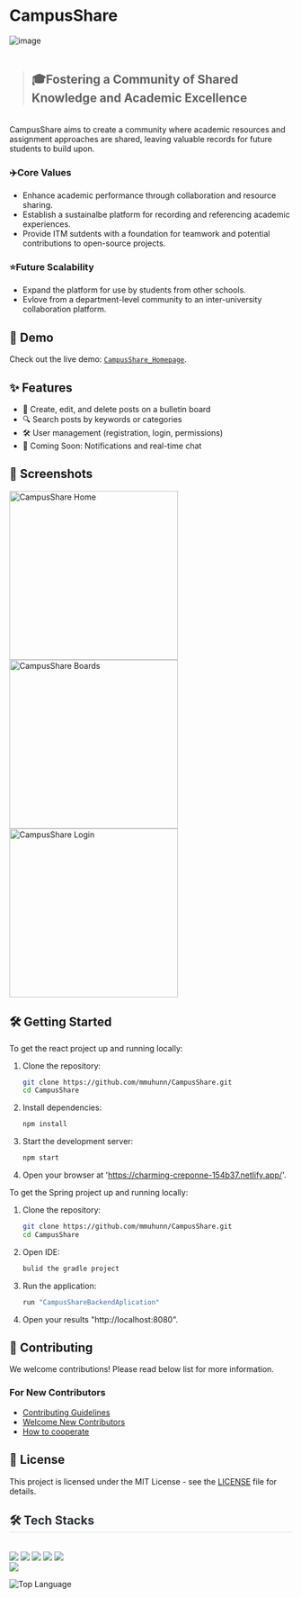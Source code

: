 # CampusShare
![image](https://github.com/user-attachments/assets/69040374-efe7-438d-9137-2b2ef9d4705e)
<br><br>


> ## 🎓**Fostering a Community of Shared Knowledge and Academic Excellence**
<br>
CampusShare aims to create a community where academic resources and assignment approaches are shared, leaving valuable records for future students to build upon.

### ✈️Core Values
- Enhance academic performance through collaboration and resource sharing.
- Establish a sustainalbe platform for recording and referencing academic experiences.
- Provide ITM sutdents with a foundation for teamwork and potential contributions to open-source projects.

### ⭐Future Scalability
- Expand the platform for use by students from other schools.
- Evlove from a department-level community to an inter-university collaboration platform.

## 🚀 Demo
Check out the live demo: [`CampusShare_Homepage`](https://charming-creponne-154b37.netlify.app/).

## ✨ Features
- 📝 Create, edit, and delete posts on a bulletin board
- 🔍 Search posts by keywords or categories
- 🛠️ User management (registration, login, permissions)
- 🌟 Coming Soon: Notifications and real-time chat

## 📸 Screenshots
<img src="https://github.com/user-attachments/assets/4e72468d-64a1-4313-9af0-e5358cbecfee" alt="CampusShare Home" width="300" />
<img src="https://github.com/user-attachments/assets/27166d74-db21-4421-80a6-ed8b103f7b34" alt="CampusShare Boards" width="300" />
<img src="https://github.com/user-attachments/assets/382ccfbe-61a2-4ae1-bbc7-012236904e85" alt="CampusShare Login" width="300" />




## 🛠️ Getting Started
To get the react project up and running locally:
1. Clone the repository:
    ```bash
    git clone https://github.com/mmuhunn/CampusShare.git
    cd CampusShare
    ```
2. Install dependencies:
    ```bash
    npm install
    ```
3. Start the development server:
    ```bash
    npm start
    ```
4. Open your browser at 'https://charming-creponne-154b37.netlify.app/'.

To get the Spring project up and running locally:
1. Clone the repository:
    ```bash
    git clone https://github.com/mmuhunn/CampusShare.git
    cd CampusShare
    ```
2. Open IDE:
    ```bash
    bulid the gradle project
    ```
3. Run the application:
    ```bash
    run "CampusShareBackendAplication"
    ```
4. Open your results "http://localhost:8080".

## 🤝 Contributing
We welcome contributions! Please read below list for more information.

### For New Contributors
- [Contributing Guidelines](https://github.com/mmuhunn/CampusShare/blob/main/Contributing%20Guidelines.md)
- [Welcome New Contributors](https://github.com/mmuhunn/CampusShare/discussions/69)
- [How to cooperate](https://github.com/mmuhunn/CampusShare/issues/17)

## 📜 License
This project is licensed under the MIT License - see the [LICENSE](LICENSE) file for details.



<div style="text-align: left;">
    <h2 style="border-bottom: 1px solid #d8dee4; color: #282d33;"> 🛠️ Tech Stacks </h2> <br> 
    <div style="margin: ; text-align: left;" "text-align: left;"> <img src="https://img.shields.io/badge/Discord-5865F2?style=for-the-badge&logo=Discord&logoColor=white">
          <img src="https://img.shields.io/badge/Github-181717?style=for-the-badge&logo=Github&logoColor=white">
          <img src="https://img.shields.io/badge/Java-007396?style=for-the-badge&logo=Java&logoColor=white">
          <img src="https://img.shields.io/badge/Git-F05032?style=for-the-badge&logo=Git&logoColor=white">
          <img src="https://img.shields.io/badge/React-61DAFB?style=for-the-badge&logo=React&logoColor=white">
          <br/><img src="https://img.shields.io/badge/Spring-6DB33F?style=for-the-badge&logo=Spring&logoColor=white">
          </div>
    </div>
    
![Top Language](https://img.shields.io/github/languages/top/mmuhunn/CampusShare)
 
    
